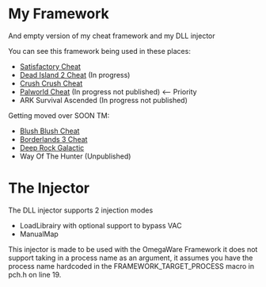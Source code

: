 # My Framework
 And empty version of my cheat framework and my DLL injector

You can see this framework being used in these places:
- [Satisfactory Cheat](https://github.com/Omega172/Satisfactory-Cheat)
- [Dead Island 2 Cheat](https://github.com/Omega172/Dead-Island-2-Cheat) (In progress)
- [Crush Crush Cheat](https://github.com/Omega172/Crush-Crush-Cheat)
- [Palworld Cheat](https://github.com/Omega172/Palworld-Cheat) (In progress not published) <-- Priority
- ARK Survival Ascended (In progress not published)

Getting moved over SOON TM:
- [Blush Blush Cheat](https://github.com/Omega172/Blush-Blush-Cheat)
- [Borderlands 3 Cheat](https://github.com/Omega172/Borderlands-3-Cheat)
- [Deep Rock Galactic](https://github.com/Omega172/Deep-Rock-Galactic-Cheat)
- Way Of The Hunter (Unpublished)

# The Injector
The DLL injector supports 2 injection modes
- LoadLibrairy with optional support to bypass VAC
- ManualMap

This injector is made to be used with the OmegaWare Framework it does not support taking in a process name as an argument, it assumes you have the process name hardcoded in the FRAMEWORK_TARGET_PROCESS macro in pch.h on line 19.
